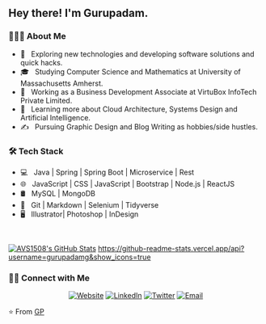 <h2> Hey there! I'm Gurupadam.</h2>

<h3> 👨🏻‍💻 About Me </h3>

- 🤔 &nbsp; Exploring new technologies and developing software solutions and quick hacks.
- 🎓 &nbsp; Studying Computer Science and Mathematics at University of Massachusetts Amherst.
- 💼 &nbsp; Working as a Business Development Associate at VirtuBox InfoTech Private Limited.
- 🌱 &nbsp; Learning more about Cloud Architecture, Systems Design and Artificial Intelligence.
- ✍️ &nbsp; Pursuing Graphic Design and Blog Writing as hobbies/side hustles.

<h3>🛠 Tech Stack</h3>

- 💻 &nbsp; Java | Spring | Spring Boot | Microservice | Rest
- 🌐 &nbsp; JavaScript | CSS | JavaScript | Bootstrap | Node.js | ReactJS
- 🛢 &nbsp; MySQL | MongoDB
- 🔧 &nbsp; Git | Markdown | Selenium | Tidyverse
- 🖥 &nbsp; Illustrator| Photoshop | InDesign

<br/>

[![AVS1508's GitHub Stats](https://github-readme-stats.vercel.app/api?username=gurupadamg&show_icons=true)](https://github.com/gurupadamg)
https://github-readme-stats.vercel.app/api?username=gurupadamg&show_icons=true

<h3> 🤝🏻 Connect with Me </h3>

<p align="center">
<a href="https://www.gptech.io/"><img alt="Website" src="https://img.shields.io/badge/Website-www.gptech.io-blue?style=flat-square&logo=google-chrome"></a>
<a href="https://www.linkedin.com//in/gurupadam-gundala-09b585132"><img alt="LinkedIn" src="https://img.shields.io/badge/LinkedIn-GP-blue?style=flat-square&logo=linkedin"></a>
<a href="https://twitter.com/iamgpy"><img alt="Twitter" src="https://img.shields.io/badge/Twitter-GP_-blue?style=flat-square&logo=instagram"></a>
<a href="mailto:gurupadamg@gmail.com"><img alt="Email" src="https://img.shields.io/badge/Email-gurupadamg@gmail.com-blue?style=flat-square&logo=gmail"></a>
</p>

⭐️ From [GP](https://github.com/gurupadamg)
